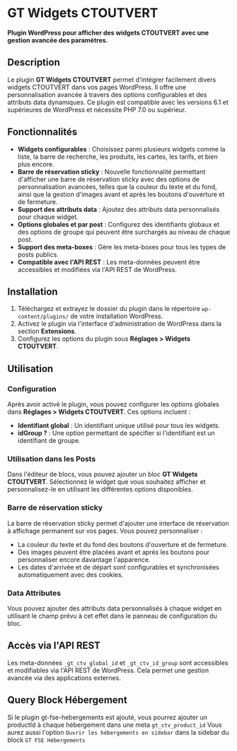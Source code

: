 # GT Widgets CTOUTVERT

**Plugin WordPress pour afficher des widgets CTOUTVERT avec une gestion avancée des paramètres.**

## Description

Le plugin **GT Widgets CTOUTVERT** permet d'intégrer facilement divers widgets CTOUTVERT dans vos pages WordPress. Il offre une personnalisation avancée à travers des options configurables et des attributs data dynamiques. Ce plugin est compatible avec les versions 6.1 et supérieures de WordPress et nécessite PHP 7.0 ou supérieur.

## Fonctionnalités

- **Widgets configurables** : Choisissez parmi plusieurs widgets comme la liste, la barre de recherche, les produits, les cartes, les tarifs, et bien plus encore.
- **Barre de réservation sticky** : Nouvelle fonctionnalité permettant d'afficher une barre de réservation sticky avec des options de personnalisation avancées, telles que la couleur du texte et du fond, ainsi que la gestion d'images avant et après les boutons d'ouverture et de fermeture.
- **Support des attributs data** : Ajoutez des attributs data personnalisés pour chaque widget.
- **Options globales et par post** : Configurez des identifiants globaux et des options de groupe qui peuvent être surchargés au niveau de chaque post.
- **Support des meta-boxes** : Gère les meta-boxes pour tous les types de posts publics.
- **Compatible avec l'API REST** : Les meta-données peuvent être accessibles et modifiées via l'API REST de WordPress.

## Installation

1. Téléchargez et extrayez le dossier du plugin dans le répertoire `wp-content/plugins/` de votre installation WordPress.
2. Activez le plugin via l'interface d'administration de WordPress dans la section **Extensions**.
3. Configurez les options du plugin sous **Réglages > Widgets CTOUTVERT**.

## Utilisation

### Configuration

Après avoir activé le plugin, vous pouvez configurer les options globales dans **Réglages > Widgets CTOUTVERT**. Ces options incluent :

- **Identifiant global** : Un identifiant unique utilisé pour tous les widgets.
- **idGroup ?** : Une option permettant de spécifier si l'identifiant est un identifiant de groupe.

### Utilisation dans les Posts

Dans l'éditeur de blocs, vous pouvez ajouter un bloc **GT Widgets CTOUTVERT**. Sélectionnez le widget que vous souhaitez afficher et personnalisez-le en utilisant les différentes options disponibles.

### Barre de réservation sticky

La barre de réservation sticky permet d'ajouter une interface de réservation à affichage permanent sur vos pages. Vous pouvez personnaliser :

- La couleur du texte et du fond des boutons d'ouverture et de fermeture.
- Des images peuvent être placées avant et après les boutons pour personnaliser encore davantage l'apparence.
- Les dates d'arrivée et de départ sont configurables et synchronisées automatiquement avec des cookies.

### Data Attributes

Vous pouvez ajouter des attributs data personnalisés à chaque widget en utilisant le champ prévu à cet effet dans le panneau de configuration du bloc.

## Accès via l'API REST

Les meta-données `_gt_ctv_global_id` et `_gt_ctv_id_group` sont accessibles et modifiables via l'API REST de WordPress. Cela permet une gestion avancée via des applications externes.

## Query Block Hébergement 
Si le plugin gt-fse-hebergements est ajouté, vous pourrez ajouter un productId à chaque hébergement dans une meta `gt_ctv_product_id`
Vous aurez aussi l'option `Ouvrir les hébergements en sidebar` dans la sidebar du block `GT FSE Hébergements`
